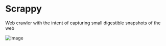 # Scrappy
Web crawler with the intent of capturing small digestible snapshots of the web

![image](https://user-images.githubusercontent.com/527951/117340611-12815200-ae6f-11eb-8b34-3daafab90721.png)
